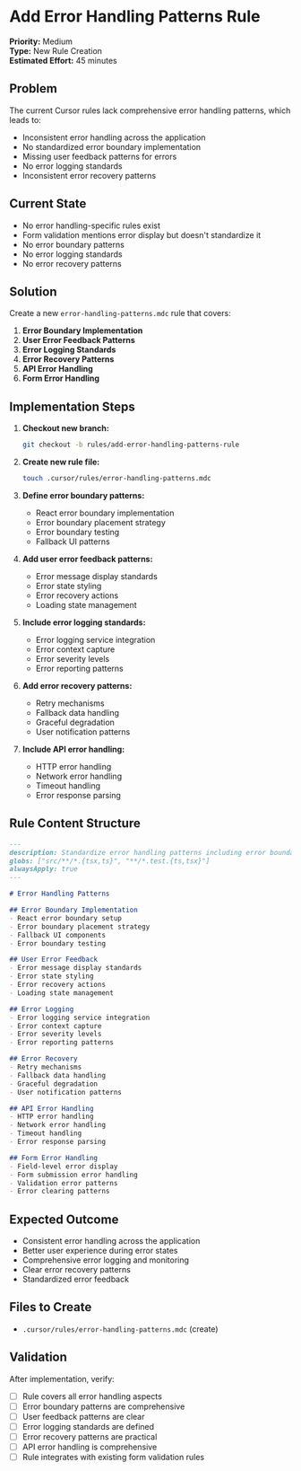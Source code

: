 # Add Error Handling Patterns Rule

**Priority:** Medium  
**Type:** New Rule Creation  
**Estimated Effort:** 45 minutes

## Problem

The current Cursor rules lack comprehensive error handling patterns, which leads to:

- Inconsistent error handling across the application
- No standardized error boundary implementation
- Missing user feedback patterns for errors
- No error logging standards
- Inconsistent error recovery patterns

## Current State

- No error handling-specific rules exist
- Form validation mentions error display but doesn't standardize it
- No error boundary patterns
- No error logging standards
- No error recovery patterns

## Solution

Create a new `error-handling-patterns.mdc` rule that covers:

1. **Error Boundary Implementation**
2. **User Error Feedback Patterns**
3. **Error Logging Standards**
4. **Error Recovery Patterns**
5. **API Error Handling**
6. **Form Error Handling**

## Implementation Steps

1. **Checkout new branch:**
   ```bash
   git checkout -b rules/add-error-handling-patterns-rule
   ```

2. **Create new rule file:**
   ```bash
   touch .cursor/rules/error-handling-patterns.mdc
   ```

3. **Define error boundary patterns:**
   - React error boundary implementation
   - Error boundary placement strategy
   - Error boundary testing
   - Fallback UI patterns

4. **Add user error feedback patterns:**
   - Error message display standards
   - Error state styling
   - Error recovery actions
   - Loading state management

5. **Include error logging standards:**
   - Error logging service integration
   - Error context capture
   - Error severity levels
   - Error reporting patterns

6. **Add error recovery patterns:**
   - Retry mechanisms
   - Fallback data handling
   - Graceful degradation
   - User notification patterns

7. **Include API error handling:**
   - HTTP error handling
   - Network error handling
   - Timeout handling
   - Error response parsing

## Rule Content Structure

```markdown
---
description: Standardize error handling patterns including error boundaries, user feedback, and error recovery
globs: ["src/**/*.{tsx,ts}", "**/*.test.{ts,tsx}"]
alwaysApply: true
---

# Error Handling Patterns

## Error Boundary Implementation
- React error boundary setup
- Error boundary placement strategy
- Fallback UI components
- Error boundary testing

## User Error Feedback
- Error message display standards
- Error state styling
- Error recovery actions
- Loading state management

## Error Logging
- Error logging service integration
- Error context capture
- Error severity levels
- Error reporting patterns

## Error Recovery
- Retry mechanisms
- Fallback data handling
- Graceful degradation
- User notification patterns

## API Error Handling
- HTTP error handling
- Network error handling
- Timeout handling
- Error response parsing

## Form Error Handling
- Field-level error display
- Form submission error handling
- Validation error patterns
- Error clearing patterns
```

## Expected Outcome

- Consistent error handling across the application
- Better user experience during error states
- Comprehensive error logging and monitoring
- Clear error recovery patterns
- Standardized error feedback

## Files to Create

- `.cursor/rules/error-handling-patterns.mdc` (create)

## Validation

After implementation, verify:
- [ ] Rule covers all error handling aspects
- [ ] Error boundary patterns are comprehensive
- [ ] User feedback patterns are clear
- [ ] Error logging standards are defined
- [ ] Error recovery patterns are practical
- [ ] API error handling is comprehensive
- [ ] Rule integrates with existing form validation rules